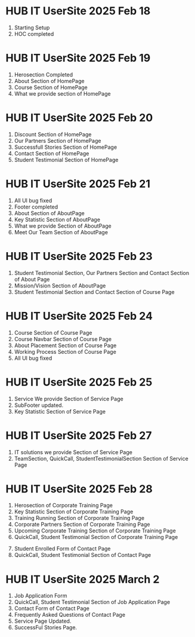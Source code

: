 # HUB IT UserSite 2025 Feb 18

1. Starting Setup
2. HOC completed

# HUB IT UserSite 2025 Feb 19

1. Herosection Completed
2. About Section of HomePage
3. Course Section of HomePage
4. What we provide section of HomePage

# HUB IT UserSite 2025 Feb 20

1. Discount Section of HomePage
2. Our Partners Section of HomePage
3. Successfull Stories Section of HomePage
4. Contact Section of HomePage
5. Student Testimonial Section of HomePage

# HUB IT UserSite 2025 Feb 21

1. All UI bug fixed
2. Footer completed
3. About Section of AboutPage
4. Key Statistic Section of AboutPage
5. What we provide Section of AboutPage
6. Meet Our Team Section of AboutPage

<!-- submitted -->

# HUB IT UserSite 2025 Feb 23

1. Student Testimonial Section, Our Partners Section and Contact Section of About Page
2. Mission/Vision Section of AboutPage
3. Student Testimonial Section and Contact Section of Course Page

# HUB IT UserSite 2025 Feb 24

1. Course Section of Course Page
2. Course Navbar Section of Course Page
3. About Placement Section of Course Page
4. Working Process Section of Course Page
5. All UI bug fixed

# HUB IT UserSite 2025 Feb 25

1. Service We provide Section of Service Page
2. SubFooter updated.
3. Key Statistic Section of Service Page

# HUB IT UserSite 2025 Feb 27

1. IT solutions we provide Section of Service Page
2. TeamSection, QuickCall, StudentTestimonialSection Section of Service Page

# HUB IT UserSite 2025 Feb 28

1. Herosection of Corporate Training Page
2. Key Statistic Section of Corporate Training Page
3. Training Running Section of Corporate Training Page
4. Corporate Partners Section of Corporate Training Page
5. Upcoming Corporate Training Section of Corporate Training Page
6. QuickCall, Student Testimonial Section of Corporate Training Page

<!-- submitted -->

7. Student Enrolled Form of Contact Page
8. QuickCall, Student Testimonial Section of Contact Page

<!-- submitted -->

# HUB IT UserSite 2025 March 2

1. Job Application Form
2. QuickCall, Student Testimonial Section of Job Application Page
3. Contact Form of Contact Page
4. Frequently Asked Questions of Contact Page
5. Service Page Updated.
6. SuccessFul Stories Page.
